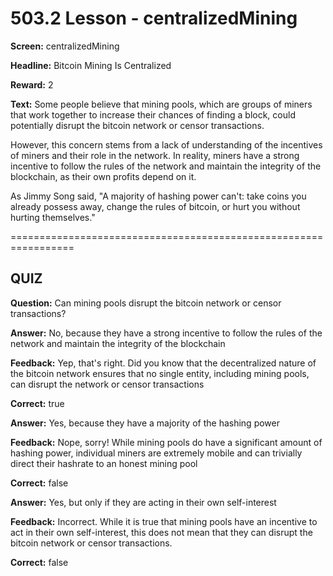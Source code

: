 # 503.2 Lesson - centralizedMining

**Screen:** centralizedMining

**Headline:** Bitcoin Mining Is Centralized

**Reward:** 2

**Text:** Some people believe that mining pools, which are groups of miners that work together to increase their chances of finding a block, could potentially disrupt the bitcoin network or censor transactions.

However, this concern stems from a lack of understanding of the incentives of miners and their role in the network. In reality, miners have a strong incentive to follow the rules of the network and maintain the integrity of the blockchain, as their own profits depend on it.

As Jimmy Song said, "A majority of hashing power can't: take coins you already possess away, change the rules of bitcoin, or hurt you without hurting themselves."

\=================================================================

## QUIZ

**Question:** Can mining pools disrupt the bitcoin network or censor transactions?

**Answer:** No, because they have a strong incentive to follow the rules of the network and maintain the integrity of the blockchain

**Feedback:** Yep, that's right. Did you know that the decentralized nature of the bitcoin network ensures that no single entity, including mining pools, can disrupt the network or censor transactions

**Correct:** true

**Answer:** Yes, because they have a majority of the hashing power

**Feedback:** Nope, sorry! While mining pools do have a significant amount of hashing power, individual miners are extremely mobile and can trivially direct their hashrate to an honest mining pool

**Correct:** false

**Answer:** Yes, but only if they are acting in their own self-interest

**Feedback:** Incorrect. While it is true that mining pools have an incentive to act in their own self-interest, this does not mean that they can disrupt the bitcoin network or censor transactions.

**Correct:** false

<figure><img src="../.gitbook/assets/503-02.png" alt=""><figcaption></figcaption></figure>
